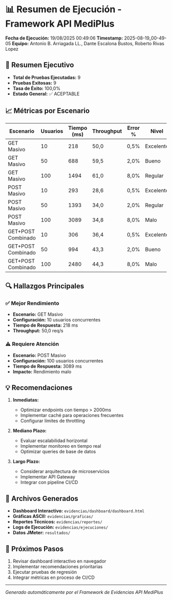 # 📊 Resumen de Ejecución - Framework API MediPlus

**Fecha de Ejecución:** 19/08/2025 00:49:06
**Timestamp:** 2025-08-19_00-49-05
**Equipo:** Antonio B. Arriagada LL., Dante Escalona Bustos, Roberto Rivas Lopez

## 🎯 Resumen Ejecutivo

- **Total de Pruebas Ejecutadas:** 9
- **Pruebas Exitosas:** 9
- **Tasa de Éxito:** 100,0%
- **Estado General:** ✅ ACEPTABLE

## 📈 Métricas por Escenario

| Escenario | Usuarios | Tiempo (ms) | Throughput | Error % | Nivel |
|-----------|----------|-------------|------------|---------|-------|
| GET Masivo | 10 | 218 | 50,0 | 0,5% | Excelente |
| GET Masivo | 50 | 688 | 59,5 | 2,0% | Bueno |
| GET Masivo | 100 | 1494 | 61,0 | 8,0% | Regular |
| POST Masivo | 10 | 293 | 28,6 | 0,5% | Excelente |
| POST Masivo | 50 | 1393 | 34,0 | 2,0% | Regular |
| POST Masivo | 100 | 3089 | 34,8 | 8,0% | Malo |
| GET+POST Combinado | 10 | 306 | 36,4 | 0,5% | Excelente |
| GET+POST Combinado | 50 | 994 | 43,3 | 2,0% | Bueno |
| GET+POST Combinado | 100 | 2480 | 44,3 | 8,0% | Malo |

## 🔍 Hallazgos Principales

### ✅ Mejor Rendimiento
- **Escenario:** GET Masivo
- **Configuración:** 10 usuarios concurrentes
- **Tiempo de Respuesta:** 218 ms
- **Throughput:** 50,0 req/s

### ⚠️ Requiere Atención
- **Escenario:** POST Masivo
- **Configuración:** 100 usuarios concurrentes
- **Tiempo de Respuesta:** 3089 ms
- **Impacto:** Rendimiento malo

## 💡 Recomendaciones

1. **Inmediatas:**
   - Optimizar endpoints con tiempo > 2000ms
   - Implementar caché para operaciones frecuentes
   - Configurar límites de throttling

2. **Mediano Plazo:**
   - Evaluar escalabilidad horizontal
   - Implementar monitoreo en tiempo real
   - Optimizar queries de base de datos

3. **Largo Plazo:**
   - Considerar arquitectura de microservicios
   - Implementar API Gateway
   - Integrar con pipeline CI/CD

## 📁 Archivos Generados

- **Dashboard Interactivo:** `evidencias/dashboard/dashboard.html`
- **Gráficas ASCII:** `evidencias/graficas/`
- **Reportes Técnicos:** `evidencias/reportes/`
- **Logs de Ejecución:** `evidencias/ejecuciones/`
- **Datos JMeter:** `resultados/`

## 🎯 Próximos Pasos

1. Revisar dashboard interactivo en navegador
2. Implementar recomendaciones prioritarias
3. Ejecutar pruebas de regresión
4. Integrar métricas en proceso de CI/CD

---
*Generado automáticamente por el Framework de Evidencias API MediPlus*
